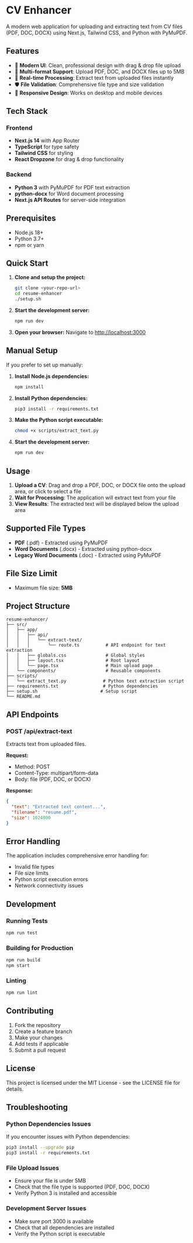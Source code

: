 # CV Enhancer

A modern web application for uploading and extracting text from CV files (PDF, DOC, DOCX) using Next.js, Tailwind CSS, and Python with PyMuPDF.

## Features

- 🎨 **Modern UI**: Clean, professional design with drag & drop file upload
- 📄 **Multi-format Support**: Upload PDF, DOC, and DOCX files up to 5MB
- 🔄 **Real-time Processing**: Extract text from uploaded files instantly
- 🛡️ **File Validation**: Comprehensive file type and size validation
- 📱 **Responsive Design**: Works on desktop and mobile devices

## Tech Stack

### Frontend
- **Next.js 14** with App Router
- **TypeScript** for type safety
- **Tailwind CSS** for styling
- **React Dropzone** for drag & drop functionality

### Backend
- **Python 3** with PyMuPDF for PDF text extraction
- **python-docx** for Word document processing
- **Next.js API Routes** for server-side integration

## Prerequisites

- Node.js 18+ 
- Python 3.7+
- npm or yarn

## Quick Start

1. **Clone and setup the project:**
   ```bash
   git clone <your-repo-url>
   cd resume-enhancer
   ./setup.sh
   ```

2. **Start the development server:**
   ```bash
   npm run dev
   ```

3. **Open your browser:**
   Navigate to [http://localhost:3000](http://localhost:3000)

## Manual Setup

If you prefer to set up manually:

1. **Install Node.js dependencies:**
   ```bash
   npm install
   ```

2. **Install Python dependencies:**
   ```bash
   pip3 install -r requirements.txt
   ```

3. **Make the Python script executable:**
   ```bash
   chmod +x scripts/extract_text.py
   ```

4. **Start the development server:**
   ```bash
   npm run dev
   ```

## Usage

1. **Upload a CV**: Drag and drop a PDF, DOC, or DOCX file onto the upload area, or click to select a file
2. **Wait for Processing**: The application will extract text from your file
3. **View Results**: The extracted text will be displayed below the upload area

## Supported File Types

- **PDF** (.pdf) - Extracted using PyMuPDF
- **Word Documents** (.docx) - Extracted using python-docx
- **Legacy Word Documents** (.doc) - Extracted using PyMuPDF

## File Size Limit

- Maximum file size: **5MB**

## Project Structure

```
resume-enhancer/
├── src/
│   ├── app/
│   │   ├── api/
│   │   │   └── extract-text/
│   │   │       └── route.ts          # API endpoint for text extraction
│   │   ├── globals.css               # Global styles
│   │   ├── layout.tsx                # Root layout
│   │   └── page.tsx                  # Main upload page
│   └── components/                   # Reusable components
├── scripts/
│   └── extract_text.py              # Python text extraction script
├── requirements.txt                 # Python dependencies
├── setup.sh                        # Setup script
└── README.md
```

## API Endpoints

### POST /api/extract-text

Extracts text from uploaded files.

**Request:**
- Method: POST
- Content-Type: multipart/form-data
- Body: file (PDF, DOC, or DOCX)

**Response:**
```json
{
  "text": "Extracted text content...",
  "filename": "resume.pdf",
  "size": 1024000
}
```

## Error Handling

The application includes comprehensive error handling for:
- Invalid file types
- File size limits
- Python script execution errors
- Network connectivity issues

## Development

### Running Tests
```bash
npm run test
```

### Building for Production
```bash
npm run build
npm start
```

### Linting
```bash
npm run lint
```

## Contributing

1. Fork the repository
2. Create a feature branch
3. Make your changes
4. Add tests if applicable
5. Submit a pull request

## License

This project is licensed under the MIT License - see the LICENSE file for details.

## Troubleshooting

### Python Dependencies Issues
If you encounter issues with Python dependencies:
```bash
pip3 install --upgrade pip
pip3 install -r requirements.txt
```

### File Upload Issues
- Ensure your file is under 5MB
- Check that the file type is supported (PDF, DOC, DOCX)
- Verify Python 3 is installed and accessible

### Development Server Issues
- Make sure port 3000 is available
- Check that all dependencies are installed
- Verify the Python script is executable